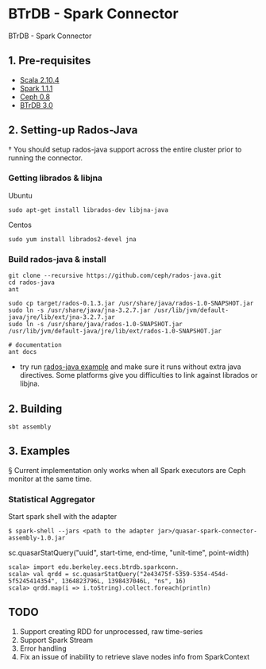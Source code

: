 # BTrDB - Spark Connector  
BTrDB - Spark Connector

## 1. Pre-requisites

- [Scala 2.10.4](http://www.scala-lang.org/download/2.10.4.html)  
- [Spark 1.1.1](http://www.apache.org/dyn/closer.cgi/spark/spark-1.1.1/spark-1.1.1-bin-hadoop2.4.tgz)  
- [Ceph 0.8](https://ceph.com/category/releases/)
- [BTrDB 3.0](https://github.com/SoftwareDefinedBuildings/quasar)    

## 2. Setting-up Rados-Java  
&dagger; You should setup rados-java support across the entire cluster prior to running the connector.  

### Getting librados & libjna

Ubuntu  

    sudo apt-get install librados-dev libjna-java  

Centos  

    sudo yum install librados2-devel jna   
    

### Build rados-java & install  

    git clone --recursive https://github.com/ceph/rados-java.git  
    cd rados-java
    ant  
    
    sudo cp target/rados-0.1.3.jar /usr/share/java/rados-1.0-SNAPSHOT.jar
    sudo ln -s /usr/share/java/jna-3.2.7.jar /usr/lib/jvm/default-java/jre/lib/ext/jna-3.2.7.jar
    sudo ln -s /usr/share/java/rados-1.0-SNAPSHOT.jar  /usr/lib/jvm/default-java/jre/lib/ext/rados-1.0-SNAPSHOT.jar
    
    # documentation
    ant docs

* try run [rados-java example](http://ceph.com/docs/master/rados/api/librados-intro/#id5) and make sure it runs without extra java directives. Some platforms give you difficulties to link against librados or libjna.

## 2. Building  

    sbt assembly  


## 3. Examples  
&sect; Current implementation only works when all Spark executors are Ceph monitor at the same time.  

### Statistical Aggregator  
Start spark shell with the adapter  

    $ spark-shell --jars <path to the adapter jar>/quasar-spark-connector-assembly-1.0.jar  

sc.quasarStatQuery("uuid", start-time, end-time, "unit-time", point-width)
    
    scala> import edu.berkeley.eecs.btrdb.sparkconn._
    scala> val qrdd = sc.quasarStatQuery("2e43475f-5359-5354-454d-5f5245414354", 1364823796L, 1398437046L, "ns", 16)
    scala> qrdd.map(i => i.toString).collect.foreach(println)



## TODO  
1. Support creating RDD for unprocessed, raw time-series  
2. Support Spark Stream  
3. Error handling
4. Fix an issue of inability to retrieve slave nodes info from SparkContext  

